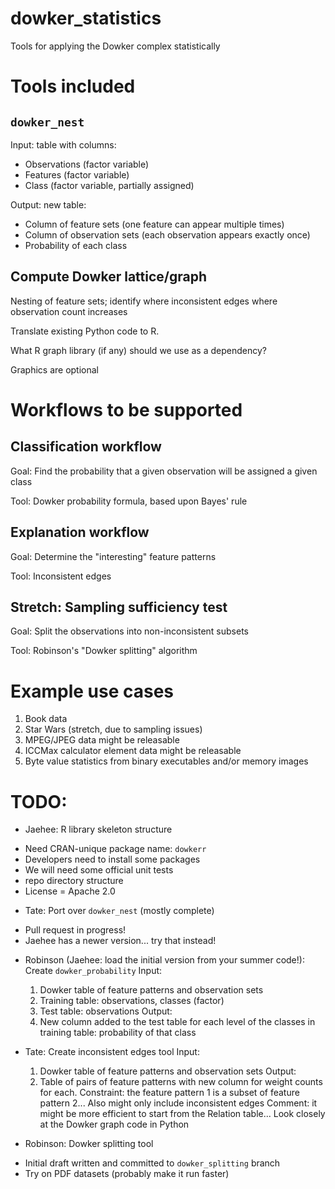 # dowker_statistics
Tools for applying the Dowker complex statistically

# Tools included

## `dowker_nest`

Input: table with columns:
* Observations (factor variable)
* Features (factor variable)
* Class (factor variable, partially assigned)

Output: new table:
* Column of feature sets (one feature can appear multiple times)
* Column of observation sets (each observation appears exactly once)
* Probability of each class

## Compute Dowker lattice/graph

Nesting of feature sets; identify where inconsistent edges where observation count increases

Translate existing Python code to R.

What R graph library (if any) should we use as a dependency?

Graphics are optional

# Workflows to be supported

## Classification workflow

Goal: Find the probability that a given observation will be assigned a given class

Tool: Dowker probability formula, based upon Bayes' rule

## Explanation workflow

Goal: Determine the "interesting" feature patterns

Tool: Inconsistent edges

## Stretch: Sampling sufficiency test

Goal: Split the observations into non-inconsistent subsets

Tool: Robinson's "Dowker splitting" algorithm

# Example use cases

1. Book data 
2. Star Wars (stretch, due to sampling issues)
3. MPEG/JPEG data might be releasable
4. ICCMax calculator element data might be releasable
5. Byte value statistics from binary executables and/or memory images

# TODO:

* Jaehee: R library skeleton structure
 - Need CRAN-unique package name: `dowkerr`
 - Developers need to install some packages
 - We will need some official unit tests
 - repo directory structure
 - License = Apache 2.0

* Tate: Port over `dowker_nest` (mostly complete)
 - Pull request in progress!
 - Jaehee has a newer version... try that instead!

* Robinson (Jaehee: load the initial version from your summer code!): Create `dowker_probability`
 Input:
  1. Dowker table of feature patterns and observation sets
  2. Training table: observations, classes (factor)
  3. Test table: observations
 Output:
  1. New column added to the test table for each level of the classes in training table: probability of that class

* Tate: Create inconsistent edges tool
 Input:
  1. Dowker table of feature patterns and observation sets
 Output:
  1. Table of pairs of feature patterns with new column for weight counts for each.  Constraint: the feature pattern 1 is a subset of feature pattern 2... Also might only include inconsistent edges
 Comment: it might be more efficient to start from the Relation table... Look closely at the Dowker graph code in Python

* Robinson: Dowker splitting tool
 - Initial draft written and committed to `dowker_splitting` branch
 - Try on PDF datasets (probably make it run faster)

